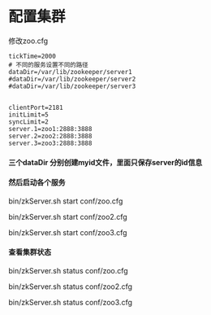 # 配置集群



修改zoo.cfg

````properties
tickTime=2000
# 不同的服务设置不同的路径
dataDir=/var/lib/zookeeper/server1
#dataDir=/var/lib/zookeeper/server2
#dataDir=/var/lib/zookeeper/server3


clientPort=2181
initLimit=5
syncLimit=2
server.1=zoo1:2888:3888
server.2=zoo2:2888:3888
server.3=zoo3:2888:3888
````

#### 三个dataDir 分别创建myid文件，里面只保存server的id信息

#### 然后启动各个服务

bin/zkServer.sh start conf/zoo.cfg

bin/zkServer.sh start conf/zoo2.cfg

bin/zkServer.sh start conf/zoo3.cfg

#### 查看集群状态

bin/zkServer.sh status conf/zoo.cfg

bin/zkServer.sh status conf/zoo2.cfg

bin/zkServer.sh status conf/zoo3.cfg